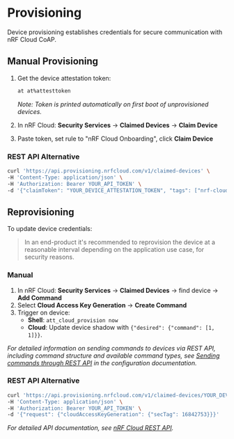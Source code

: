 # Provisioning

Device provisioning establishes credentials for secure communication with nRF Cloud CoAP.

## Manual Provisioning

1. Get the device attestation token:

   ```bash
   at at%attesttoken
   ```

   *Note: Token is printed automatically on first boot of unprovisioned devices.*

2. In nRF Cloud: **Security Services** → **Claimed Devices** → **Claim Device**
3. Paste token, set rule to "nRF Cloud Onboarding", click **Claim Device**

### REST API Alternative

```bash
curl 'https://api.provisioning.nrfcloud.com/v1/claimed-devices' \
-H 'Content-Type: application/json' \
-H 'Authorization: Bearer YOUR_API_TOKEN' \
-d '{"claimToken": "YOUR_DEVICE_ATTESTATION_TOKEN", "tags": ["nrf-cloud-onboarding"]}'
```

## Reprovisioning

To update device credentials:

> In an end-product it's recommended to reprovision the device at a reasonable interval depending on the application use case, for security reasons.

### Manual

1. In nRF Cloud: **Security Services** → **Claimed Devices** → find device → **Add Command**
2. Select **Cloud Access Key Generation** → **Create Command**
3. Trigger on device:
   - **Shell**: `att_cloud_provision now`
   - **Cloud**: Update device shadow with `{"desired": {"command": [1, 1]}}`.

*For detailed information on sending commands to devices via REST API, including command structure and available command types, see [Sending commands through REST API](configuration.md#sending-commands-through-rest-api) in the configuration documentation.*

### REST API Alternative

```bash
curl 'https://api.provisioning.nrfcloud.com/v1/claimed-devices/YOUR_DEVICE_ID/provisioning' \
-H 'Content-Type: application/json' \
-H 'Authorization: Bearer YOUR_API_TOKEN' \
-d '{"request": {"cloudAccessKeyGeneration": {"secTag": 16842753}}}'
```

*For detailed API documentation, see [nRF Cloud REST API](https://api.nrfcloud.com/docs).*
